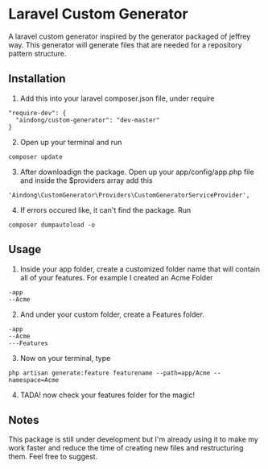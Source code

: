 # Laravel Custom Generator
A laravel custom generator inspired by the generator packaged of jeffrey way. This generator will generate files that are needed for a repository pattern structure.


## Installation
1. Add this into your laravel composer.json file, under require
```
"require-dev": {
  "aindong/custom-generator": "dev-master"
}
```

2. Open up your terminal and run
```
composer update
```

3. After downloadign the package. Open up your app/config/app.php file and inside the $providers array add this

```
'Aindong\CustomGenerator\Providers\CustomGeneratorServiceProvider',
```

4. If errors occured like, it can't find the package. Run
```
composer dumpautoload -o
```

## Usage
1. Inside your app folder, create a customized folder name that will contain all of your features. For example I created an Acme Folder
```
-app
--Acme
```

2. And under your custom folder, create a Features folder.
```
-app
--Acme
---Features
```

3. Now on your terminal, type
```
php artisan generate:feature featurename --path=app/Acme --namespace=Acme
```

4. TADA! now check your features folder for the magic!


## Notes
This package is still under development but I'm already using it to make my work faster and reduce the time of creating new files and restructuring them. Feel free to suggest.
